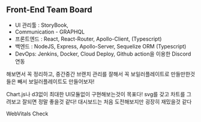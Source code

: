 ## Front-End Team Board

- UI 관리툴 : StoryBook,
- Communication - GRAPHQL
- 프론트엔드 : React, React-Router, Apollo-Client, (Typescript)
- 백엔드 : NodeJS, Express, Apollo-Server, Sequelize ORM (Typescript)
- DevOps: Jenkins, Docker, Cloud Deploy, Github action을 이용한 Discord 연동

해보면서 꼭 정리하고, 중간중간 브랜치 관리를 잘해서 꼭 보일러플레이트로 만들만한것들은 빼서 보일러플레이트도 만들어보자!

Chart.js나 d3없이 최대한 UI모듈없이 구현해보는것이 목표다! svg를 갖고 차트를 그려보고 잘되면 정말 좋을것 같다! 대시보드는 처음 도전해보지만 굉장히 재밌을것 같다

WebVitals Check
